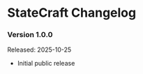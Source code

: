 StateCraft Changelog
====================

### Version 1.0.0
Released: 2025-10-25

* Initial public release
